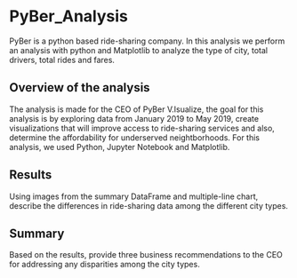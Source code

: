 # PyBer_Analysis
PyBer is a python based ride-sharing company. In this analysis we perform an analysis with python and Matplotlib to analyze the type of city, total drivers, total rides and fares.

## Overview of the analysis

The analysis is made for the CEO of PyBer V.Isualize, the goal for this analysis is by exploring data from January 2019 to May 2019, create visualizations that will improve access to ride-sharing services and also, determine the affordability for underserved neightborhoods.
For this analysis, we used Python, Jupyter Notebook and Matplotlib.

## Results
Using images from the summary DataFrame and multiple-line chart, describe the differences in ride-sharing data among the different city types.



## Summary
Based on the results, provide three business recommendations to the CEO for addressing any disparities among the city types.
